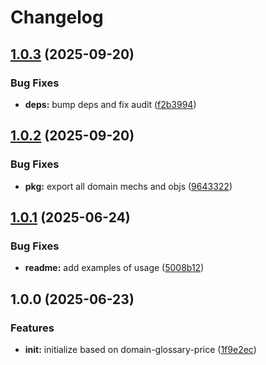 # Changelog

## [1.0.3](https://github.com/ehmpathy/declastruct-stripe-sdk/compare/v1.0.2...v1.0.3) (2025-09-20)


### Bug Fixes

* **deps:** bump deps and fix audit ([f2b3994](https://github.com/ehmpathy/declastruct-stripe-sdk/commit/f2b399403b74d8ba1482eaa7456bcddcab930185))

## [1.0.2](https://github.com/ehmpathy/declastruct-stripe-sdk/compare/v1.0.1...v1.0.2) (2025-09-20)


### Bug Fixes

* **pkg:** export all domain mechs and objs ([9643322](https://github.com/ehmpathy/declastruct-stripe-sdk/commit/96433227aedead663bda0ed028d31166d73c1d2d))

## [1.0.1](https://github.com/ehmpathy/declastruct-stripe-sdk/compare/v1.0.0...v1.0.1) (2025-06-24)


### Bug Fixes

* **readme:** add examples of usage ([5008b12](https://github.com/ehmpathy/declastruct-stripe-sdk/commit/5008b129cf299c7c4ede5ab4dac8a42b979fa3eb))

## 1.0.0 (2025-06-23)


### Features

* **init:** initialize based on domain-glossary-price ([1f9e2ec](https://github.com/ehmpathy/declastruct-stripe-sdk/commit/1f9e2ecefb46028f75348aed8a5f9e3528eb5c1e))
